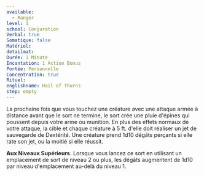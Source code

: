 ```yaml
---
available:
  - Ranger
level: 1
school: Conjuration
Verbal: true
Somatique: false
Matériel:
detailmat:
Durée: 1 Minute
Incantation: 1 Action Bonus
Portée: Personnelle
Concentration: true
Rituel:
englishname: Hail of Thorns
step: empty
---
```

La prochaine fois que vous touchez une créature avec une attaque armée à distance avant que le sort ne termine, le sort crée une pluie d'épines qui poussent depuis votre arme ou munition. En plus des effets normaux de votre attaque, la cible et chaque créature à 5 ft. d'elle doit réaliser un jet de sauvegarde de Dextérité. Une créature prend 1d10 dégâts perçants si elle rate son jet, ou la moitié si elle réussit.

**Aux Niveaux Supérieurs.** Lorsque vous lancez ce sort en utilisant un emplacement de sort de niveau 2 ou plus, les dégâts augmentent de 1d10 par niveau d'emplacement au-delà du niveau 1.
